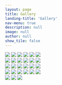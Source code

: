 ```yaml
---
layout: page
title: Gallery
landing-title: 'Gallery'
nav-menu: true
description: null
image: null
author: null
show_tile: false
---
```


<div class="row"> 
  <div class="column">
    <img src="assets/images/Ann and Greg at their Hopkins Graduation, May 2015.jpeg">
    <img src="assets/images/At fountain in Athens with his family, Summer 2003.jpeg">
    <img src="assets/images/At Mt. Vesuvius, Sept 1999.jpeg">
    <img src="assets/images/At the theater of Dionysus with Uncle, John Stepanchuk, Sarah and his dad, summer 2003 .jpeg">
    <img src="assets/images/Chasing Pigeons at the Plaza of the Duomo, Milan, Sept 1999.jpeg">
    <img src="assets/images/Cooling off in ancestral Sparta, Summer 2003 .jpeg">
  </div>
  <div class="column">
    <img src="assets/images/Greg (somewhere in Maryland) showing that fishing expeditions sometimes do pay off copy.jpeg">
    <img src="assets/images/Greg and a cup of joe.jpeg">
    <img src="assets/images/With Sarah and Ann.jpeg">
    <img src="assets/images/Greg and Sarah Christmas 2019.jpeg">
    <img src="assets/images/Greg and Sarah on Mackinac Island Aug 2015.jpeg">
    <img src="assets/images/Greg Thanksgiving.JPEG">
  </div> 
  <div class="column">
    <img src="assets/images/Heading off for a run in Durham, May 2022.jpeg">
    <img src="assets/images/In Greece, Summer 2003.jpeg">
    <img src="assets/images/In Liverpool with Sarah, June 2007.jpeg">
    <img src="assets/images/In Rome with Sarah and his dad, Sept 1999.jpeg">
    <img src="assets/images/Little.jpeg">
    <img src="assets/images/Over the rainbow on the Huron River near his house in Ann Arbor - where Greg liked to walk with Sarah and friends.jpeg">
  </div>
  <div class="column">
    <img src="assets/images/Racing Sarah in the stadium at Olympia, Summer 2003.jpeg">
    <img src="assets/images/With his dad and Sarah in his John Lennon phase in Sevilla, June 2007.jpeg">
    <img src="assets/images/Racing Sarah in the stadium at Olympia, Summer 2003.jpeg">
    <img src="assets/images/Sitting with Sarah in the theater at Epidaurus, Summer 2003.jpeg">
    <img src="assets/images/With Ann and Sarah, May 2022.jpeg">
    <img src="assets/With Greg, Sarah and Ahmed.jpeg">
  </div>
  <div class="column">
    <img src="assets/images/With Sarah in Lisbon, June 2003.jpeg">
    <img src="assets/images/With Sarah in Pompeii, Sept 1999.jpeg">
    <img src="assets/With Sarah in the Garden of Great Grandfather Smyrnios's house in Yioryitsion, Sparta, Summer 2003.jpeg">
   </div>
</div>
